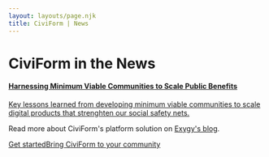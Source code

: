 ```yaml
---
layout: layouts/page.njk
title: CiviForm | News
---
```

# CiviForm in the News

<div class="card-grid-3 m-t-3">
  <a href="https://www.exygy.com/blog/harnessing-minimum-viable-communities-to-scale-public-benefits-solutions-across-the-us" class="btn-action-primary m-t-1">
  <div class="cagov-card">
    <div class="card-text">
      <h4>Harnessing Minimum Viable Communities to Scale Public Benefits</h4>
      <p class='p-t-3'>Key lessons learned from developing minimum viable communities to scale digital products that strenghten our social safety nets.</p>
    </div>
  </div>
  </a>
</div>

Read more about CiviForm's platform solution on 
  [Exygy's blog](https://www.exygy.com/blog/harnessing-minimum-viable-communities-to-scale-public-benefits-solutions-across-the-us).

<a href="/contact" class="btn-action-primary m-t-1"><span class="btn-action-title">Get started</span><span class="btn-action-text">Bring CiviForm to your community</span></a>
